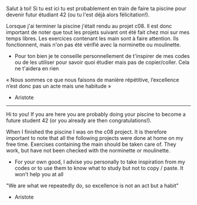 Salut à toi! Si tu est ici tu est probablement en train de faire ta piscine pour devenir futur étudiant 42 (ou tu l'est déjà alors félicitation!). 

Lorsque j'ai terminer la piscine j'était rendu au projet c08. Il est donc important de noter que tout les projets suivant ont été fait chez moi sur mes temps libres. Les exercices contenant les main sont à faire attention. Ils fonctionnent, mais n'on pas été vérifié avec la norminette ou moulinette.

* Pour ton bien je te conseille personnellement de t'inspirer de mes codes ou de les utiliser pour savoir quoi étudier mais pas de copier/coller. Cela ne t'aidera en rien

« Nous sommes ce que nous faisons de manière répétitive, l’excellence n’est donc pas un acte mais une habitude »
- Aristote

-------------------------------------------------------

Hi to you! If you are here you are probably doing your piscine to become a future student 42 (or you already are then congratulations!).

When I finished the piscine I was on the c08 project. It is therefore important to note that all the following projects were done at home on my free time. Exercises containing the main should be taken care of. They work, but have not been checked with the norminette or moulinette.

* For your own good, I advise you personally to take inspiration from my codes or to use them to know what to study but not to copy / paste. It won't help you at all

"We are what we repeatedly do, so excellence is not an act but a habit"
- Aristote
